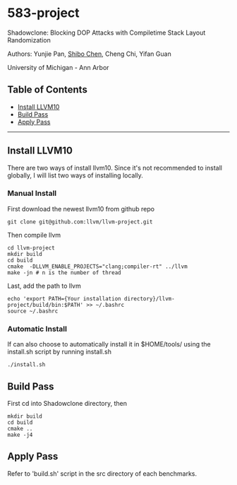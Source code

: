 # 583-project

Shadowclone: Blocking DOP Attacks with Compiletime Stack Layout Randomization

Authors: Yunjie Pan, [Shibo Chen](https://shibo.tech), Cheng Chi, Yifan Guan

University of Michigan - Ann Arbor

## Table of Contents

* [Install LLVM10](#install-llvm10)
* [Build Pass](#build-pass)
* [Apply Pass](#apply-pass)

---

## Install LLVM10

There are two ways of install llvm10. Since it's not recommended to install globally, I will list two ways of installing locally.

### Manual Install

First download the newest llvm10 from github repo

```script
git clone git@github.com:llvm/llvm-project.git
```

Then compile llvm

```script
cd llvm-project
mkdir build
cd build
cmake  -DLLVM_ENABLE_PROJECTS="clang;compiler-rt" ../llvm
make -jn # n is the number of thread
```

Last, add the path to llvm

```script
echo 'export PATH={Your installation directory}/llvm-project/build/bin:$PATH' >> ~/.bashrc
source ~/.bashrc
```

### Automatic Install

If can also choose to automatically install it in $HOME/tools/ using the install.sh script by running install.sh

```script
./install.sh
```

## Build Pass

First cd into Shadowclone directory, then

```script
mkdir build
cd build
cmake ..
make -j4
```

## Apply Pass

Refer to 'build.sh' script in the src directory of each benchmarks.
